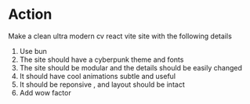 # Action

Make a clean ultra modern cv react vite site with the following details

1. Use bun
2. The site should have a cyberpunk theme and fonts
3. The site should be modular and the details should be easily changed
4. It should have cool animations subtle and useful
5. It should be reponsive , and layout should be intact
6. Add wow factor
